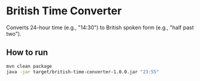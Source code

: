# British Time Converter

Converts 24-hour time (e.g., "14:30") to British spoken form (e.g., "half past two").

## How to run
```bash
mvn clean package
java -jar target/british-time-converter-1.0.0.jar "23:55"
